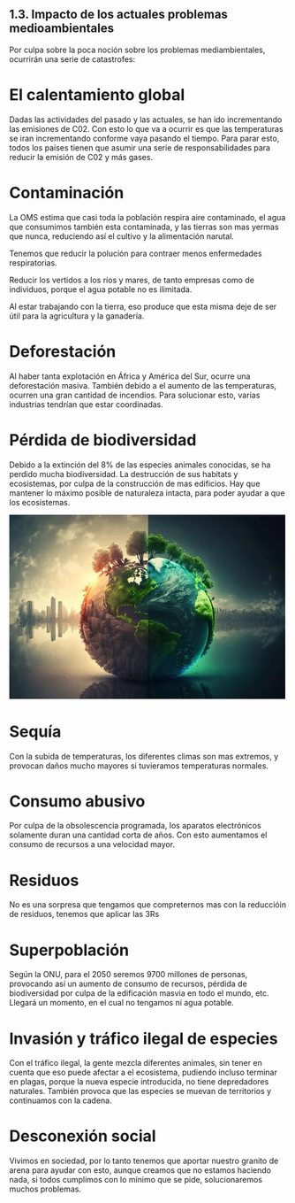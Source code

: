 ## 1.3. Impacto de los actuales problemas medioambientales

  Por culpa sobre la poca noción sobre los problemas mediambientales, ocurrirán una serie de catastrofes:

# El calentamiento global

  Dadas las actividades del pasado y las actuales, se han ido incrementando las emisiones de C02. Con esto lo que va a ocurrir es que las temperaturas se iran incrementando conforme vaya pasando el tiempo. Para parar esto, todos los países tienen que asumir una serie de responsabilidades para reducir la emisión de C02 y más gases.

# Contaminación

  La OMS estima que casi toda la población respira aire contaminado, el agua que consumimos también esta contaminada, y las tierras son mas yermas que nunca, reduciendo así el cultivo y la alimentación narutal.

Tenemos que reducir la polución para contraer menos enfermedades respiratorias.

Reducir los vertidos a los ríos y mares, de tanto empresas como de individuos, porque el agua potable no es ilimitada.

Al estar trabajando con la tierra, eso produce que esta misma deje de ser útil para la agricultura y la ganadería.

# Deforestación

  Al haber tanta explotación en África y América del Sur, ocurre una deforestación masiva. También debido a el aumento de las temperaturas, ocurren una gran cantidad de incendios. Para solucionar esto, varias industrias tendrían que estar coordinadas.

# Pérdida de biodiversidad

  Debido a la extinción del 8% de las especies animales conocidas, se ha perdido mucha biodiversidad. La destrucción de sus habitats y ecosistemas, por culpa de la construcción de mas edificios. Hay que mantener lo máximo posible de naturaleza intacta, para poder ayudar a que los ecosistemas.

![planeta](img/planeta.png)

# Sequía
 
  Con la subida de temperaturas, los diferentes climas son mas extremos, y provocan daños mucho mayores si tuvieramos temperaturas normales.

# Consumo abusivo

  Por culpa de la obsolescencia programada, los aparatos electrónicos solamente duran una cantidad corta de años. Con esto aumentamos el consumo de recursos a una velocidad mayor.

# Residuos

  No es una sorpresa que tengamos que compreternos mas con la reduccióin de residuos, tenemos que aplicar las 3Rs

# Superpoblación

  Según la ONU, para el 2050 seremos 9700 millones de personas, provocando así un aumento de consumo de recursos, pérdida de biodiversidad por culpa de la edificación masvia en todo el mundo, etc.
  Llegará un momento, en el cual no tengamos ni agua potable.

# Invasión y tráfico ilegal de especies

  Con el tráfico ilegal, la gente mezcla diferentes animales, sin tener en cuenta que eso puede afectar a el ecosistema, pudiendo incluso terminar en plagas, porque la nueva especie introducida, no tiene depredadores naturales. También provoca que las especies se muevan de territorios y continuamos con la cadena.

# Desconexión social

  Vivimos en sociedad, por lo tanto tenemos que aportar nuestro granito de arena para ayudar con esto, aunque creamos que no estamos haciendo nada, si todos cumplimos con lo mínimo que se pide, solucionaremos muchos problemas.

